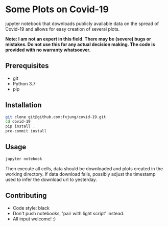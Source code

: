 # Some Plots on Covid-19
jupyter notebook that downloads publicly available data on the spread 
of Covid-19 and allows for easy creation of several plots.

**Note: I am not an expert in this field. There may be (severe) bugs or mistakes.
Do not use this for any actual decision making. The code is provided with no warranty whatsoever.**

## Prerequisites
- git
- Python 3.7
- pip

## Installation
```bash
git clone git@github.com:fxjung/covid-19.git
cd covid-19
pip install .
pre-commit install
```

## Usage
```bash
jupyter notebook
```
Then execute all cells, data should be downloaded and plots created in the working directory.
If data download fails, possibly adjust the timestamp used to infer the download url to yesterday.

## Contributing
* Code style: black
* Don't push notebooks, 'pair with light script' instead.
* All input welcome! :)
